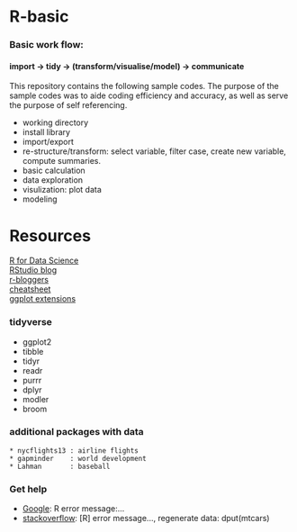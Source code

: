 # R-basic

### Basic work flow:
#### import -> tidy -> (transform/visualise/model) -> communicate

This repository contains the following sample codes. The purpose of the sample codes was to aide coding efficiency and accuracy, as well as serve the purpose of self referencing. 

* working directory  
* install library  
* import/export  
* re-structure/transform: select variable, filter case, create new variable, compute summaries.    
* basic calculation  
* data exploration  
* visulization: plot data
* modeling 


# Resources 
 [R for Data Science](https://r4ds.had.co.nz)    
 [RStudio blog](https://blog.rstudio.com)    
 [r-bloggers](http://www.r-bloggers.com)    
 [cheatsheet](http://rstudio.com/cheatsheets)    
 [ggplot extensions](https://www.ggplot2-exts.org)
 

### tidyverse    
  * ggplot2
  * tibble
  * tidyr
  * readr
  * purrr
  * dplyr
  * modler
  * broom
  
### additional packages with data    
    * nycflights13 : airline flights
    * gapminder    : world development
    * Lahman       : baseball 
    
  
### Get help    
* [Google](http://www.google.com): R error message:...    
* [stackoverflow](https://stackoverflow.com): [R] error message..., regenerate data: dput(mtcars)    








